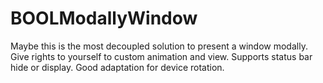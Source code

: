 # BOOLModallyWindow
Maybe this is the most decoupled solution to present a window modally. Give rights to yourself to custom animation and view. Supports status bar hide or display. Good adaptation for device rotation.
